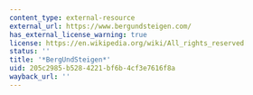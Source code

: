 ```yaml
---
content_type: external-resource
external_url: https://www.bergundsteigen.com/
has_external_license_warning: true
license: https://en.wikipedia.org/wiki/All_rights_reserved
status: ''
title: '*BergUndSteigen*'
uid: 205c2985-b528-4221-bf6b-4cf3e7616f8a
wayback_url: ''
---
```

